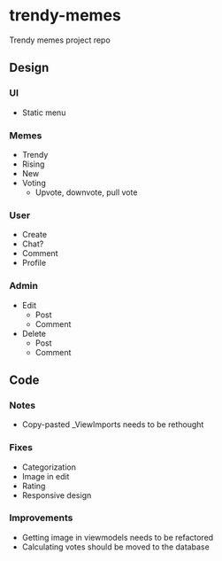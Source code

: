 # trendy-memes
Trendy memes project repo

## Design
### UI
- Static menu
### Memes
- Trendy
- Rising
- New
- Voting
    - Upvote, downvote, pull vote
### User
- Create
- Chat?
- Comment
- Profile
### Admin
- Edit
    - Post
    - Comment
- Delete
    - Post
    - Comment

## Code
### Notes
- Copy-pasted _ViewImports needs to be rethought

### Fixes
- Categorization
- Image in edit
- Rating
- Responsive design

### Improvements
- Getting image in viewmodels needs to be refactored
- Calculating votes should be moved to the database
